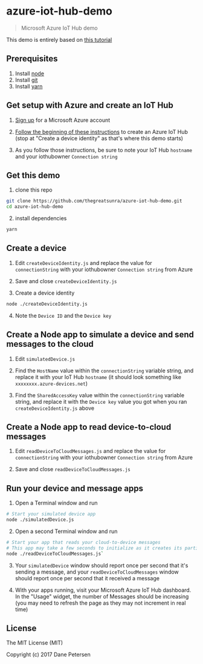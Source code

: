 # azure-iot-hub-demo

> Microsoft Azure IoT Hub demo

This demo is entirely based on [this tutorial](https://docs.microsoft.com/en-us/azure/iot-hub/iot-hub-node-node-getstarted)

## Prerequisites

1) Install [node](https://nodejs.org/en/)
2) Install [git](https://git-scm.com/downloads)
3) Install [yarn](https://yarnpkg.com/lang/en/docs/install/)

## Get setup with Azure and create an IoT Hub

1) [Sign up](https://azure.microsoft.com/) for a Microsoft Azure account

2) [Follow the beginning of these instructions](https://docs.microsoft.com/en-us/azure/iot-hub/iot-hub-node-node-getstarted) to create an Azure IoT Hub (stop at "Create a device identity" as that's where this demo starts)

3) As you follow those instructions, be sure to note your IoT Hub `hostname` and your iothubowner `Connection string`

## Get this demo

1) clone this repo

```bash
git clone https://github.com/thegreatsunra/azure-iot-hub-demo.git
cd azure-iot-hub-demo
```

2) install dependencies

```bash
yarn
```

## Create a device

1) Edit `createDeviceIdentity.js` and replace the value for `connectionString` with your iothubowner `Connection string` from Azure

2) Save and close `createDeviceIdentity.js`

3) Create a device identity

```bash
node ./createDeviceIdentity.js
```

4) Note the `Device ID` and the `Device key`

## Create a Node app to simulate a device and send messages to the cloud

1) Edit `simulatedDevice.js`

2) Find the `HostName` value within the `connectionString` variable string, and replace it with your IoT Hub `hostname` (it should look something like `xxxxxxxx.azure-devices.net`)

3) Find the `SharedAccessKey` value within the `connectionString` variable string, and replace it with the `Device key` value you got when you ran `createDeviceIdentity.js` above

## Create a Node app to read device-to-cloud messages

1) Edit `readDeviceToCloudMessages.js` and replace the value for `connectionString` with your iothubowner `Connection string` from Azure

2) Save and close `readDeviceToCloudMessages.js`

## Run your device and message apps

1) Open a Terminal window and run

```bash
# Start your simulated device app
node ./simulatedDevice.js
```

2) Open a second Terminal window and run

```bash
# Start your app that reads your cloud-to-device messages
# This app may take a few seconds to initialize as it creates its partition receivers
node ./readDeviceToCloudMessages.js`
```

3) Your `simulatedDevice` window should report once per second that it's sending a message, and your `readDeviceToCloudMessages` window should report once per second that it received a message

4) With your apps running, visit your Microsoft Azure IoT Hub dashboard. In the "Usage" widget, the number of Messages should be increasing (you may need to refresh the page as they may not increment in real time)

## License

The MIT License (MIT)

Copyright (c) 2017 Dane Petersen
